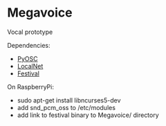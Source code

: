 Megavoice
=========

Vocal prototype

Dependencies:
- [PyOSC](https://trac.v2.nl/wiki/pyOSC)
- [LocalNet](https://github.com/astrovandalistas/LocalNet)
- [Festival](http://www.cstr.ed.ac.uk/projects/festival)

On RaspberryPi:
- sudo apt-get install libncurses5-dev
- add snd_pcm_oss to /etc/modules
- add link to festival binary to Megavoice/ directory
